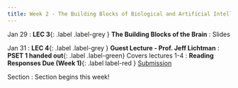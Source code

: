 ```yaml
---
title: Week 2 - The Building Blocks of Biological and Artificial Intelligence 
---
```


Jan 29
: **LEC 3**{: .label .label-grey } **The Building Blocks of the Brain**
    : Slides

<!--
: Readings 📖 🎥
: [Intro_to_neurons](https://canvas.harvard.edu/files/16796279/download?download_frd=1)
: [Online_intro](https://nba.uth.tmc.edu/neuroscience/m/s1/introduction.html)
-->

Jan 31
: **LEC 4**{: .label .label-grey } **Guest Lecture - Prof. Jeff Lichtman**
: **PSET 1 handed out**{: .label .label-green} Covers lectures 1-4
: **Reading Responses Due (Week 1)**{: .label label-red } [Submission](https://canvas.harvard.edu/courses/129605/assignments/797070)

<!--
    : [PSet1 pdf](https://canvas.harvard.edu/files/16848032/download?download_frd=1) / [PSet1 latex](https://canvas.harvard.edu/files/16822715/download?download_frd=1)

: Papers mentioned in Prof. Lichtman's talk 📄
: * [A Technicolor Approach to the Connectome](https://canvas.harvard.edu/files/14287742/download?download_frd=1)
: * [The Interscutularis Muscle Connectome](https://canvas.harvard.edu/files/14287744/download?download_frd=1)
:  **PSET 1 handed out**{: .label .label-green } Covers lectures 1-4
    : [PSET 1](https://canvas.harvard.edu/files/14275242/download?download_frd=1) / [no blank space](https://canvas.harvard.edu/files/14275241/download?download_frd=1) / [tex](https://canvas.harvard.edu/files/14309236/download?download_frd=1)
-->

Section
: Section begins this week!

<!--
: Introduction, purpose of section
: Discussion: What is intelligence?, Marr's levels, AI ethics
-->
